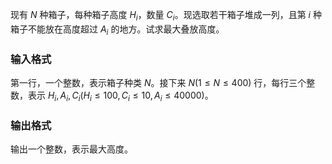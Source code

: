 现有 $N$ 种箱子，每种箱子高度 $H_i$，数量 $C_i$。现选取若干箱子堆成一列，且第 $i$ 种箱子不能放在高度超过 $A_i$ 的地方。试求最大叠放高度。

### 输入格式

第一行，一个整数，表示箱子种类 $N$。接下来 $N(1\leq N \leq 400)$ 行，每行三个整数，表示 $H_i,A_i,C_i(H_i \leq 100, C_i \leq 10, A_i \leq 40000)$。

### 输出格式

输出一个整数，表示最大高度。
